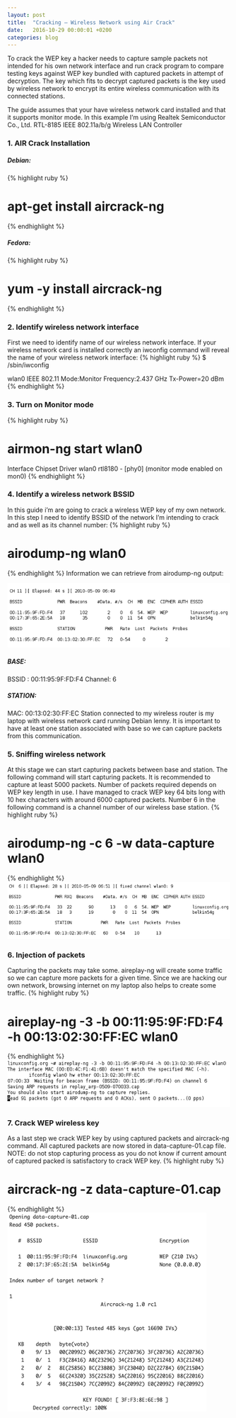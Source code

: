 ```yaml
---
layout: post
title:  "Cracking – Wireless Network using Air Crack"
date:   2016-10-29 00:00:01 +0200
categories: blog
---
```

To crack the WEP key a hacker needs to capture sample packets not intended for his own network interface and run crack program to compare testing keys against WEP key bundled with captured packets in attempt of decryption. The key which fits to decrypt captured packets is the key used by wireless network to encrypt its entire wireless communication with its connected stations.

The guide assumes that your have wireless network card installed and that it supports monitor mode. In this example I’m using Realtek Semiconductor Co., Ltd. RTL-8185 IEEE 802.11a/b/g Wireless LAN Controller

### **1. AIR Crack Installation**
##### **Debian:**
{% highlight ruby %}
# apt-get install aircrack-ng
{% endhighlight %}
##### **Fedora:**
{% highlight ruby %}
# yum -y install aircrack-ng
{% endhighlight %}

### **2. Identify wireless network interface**
First we need to identify name of our wireless network interface. If your wireless network card is installed correctly an iwconfig command will reveal the name of your wireless network interface:
{% highlight ruby %}
$ /sbin/iwconfig

wlan0     IEEE 802.11  Mode:Monitor  Frequency:2.437 GHz  Tx-Power=20 dBm
{% endhighlight %}

### **3. Turn on Monitor mode**
{% highlight ruby %}
# airmon-ng start wlan0

Interface       Chipset         Driver
wlan0                   rtl8180 - [phy0]
      (monitor mode enabled on mon0)
{% endhighlight %}

### **4. Identify a wireless network BSSID**
In this guide i’m are going to crack a wireless WEP key of my own network. In this step I need to identify BSSID of the network I’m intending to crack and as well as its channel number:
{% highlight ruby %}
# airodump-ng wlan0
{% endhighlight %}
Information we can retrieve from airodump-ng output:

![](/img/blog/cracking-wireless-network-using-air-crack/identify-wireless-network-BSSID.png)
##### **BASE:**
BSSID : 00:11:95:9F:FD:F4
Channel: 6
##### **STATION:**
MAC: 00:13:02:30:FF:EC
Station connected to my wireless router is my laptop with wireless network card running Debian lenny. It is important to have at least one station associated with base so we can capture packets from this communication.

### **5. Sniffing wireless network**
At this stage we can start capturing packets between base and station. The following command will start capturing packets. It is recommended to capture at least 5000 packets. Number of packets required depends on WEP key length in use. I have managed to crack WEP key 64 bits long with 10 hex characters with around 6000 captured packets. Number 6 in the following command is a channel number of our wireless base station.
{% highlight ruby %}
# airodump-ng -c 6 -w data-capture wlan0
{% endhighlight %}
![](/img/blog/cracking-wireless-network-using-air-crack/sniffing-wireless-network.png)

### **6. Injection of packets**
Capturing the packets may take some. aireplay-ng will create some traffic so we can capture more packets for a given time. Since we are hacking our own network, browsing internet on my laptop also helps to create some traffic.
{% highlight ruby %}
# aireplay-ng -3 -b 00:11:95:9F:FD:F4 -h 00:13:02:30:FF:EC wlan0
{% endhighlight %}
![](/img/blog/cracking-wireless-network-using-air-crack/injection-of-packets.png)

### **7. Crack WEP wireless key**
As a last step we crack WEP key by using captured packets and aircrack-ng command. All captured packets are now stored in data-capture-01.cap file.
NOTE: do not stop capturing process as you do not know if current amount of captured packed is satisfactory to crack WEP key.
{% highlight ruby %}
# aircrack-ng -z data-capture-01.cap
{% endhighlight %}
![](/img/blog/cracking-wireless-network-using-air-crack/crack-wep-wireless-key.png)
